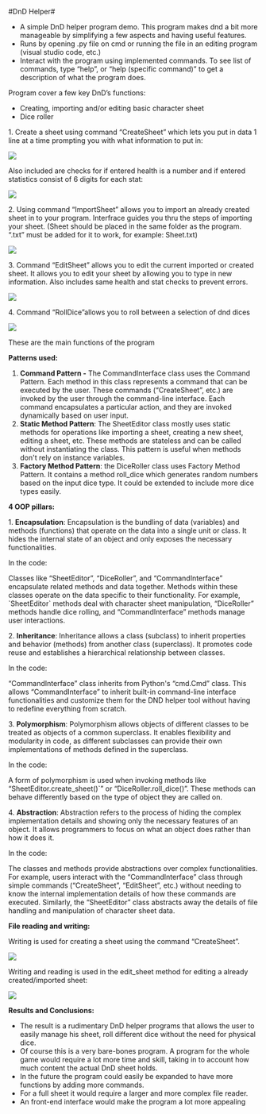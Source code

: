 #DnD Helper#

- A simple DnD helper program demo. This program makes dnd a bit more manageable by simplifying a few aspects and having useful features.
- Runs by opening .py file on cmd or running the file in an editing program (visual studio code, etc.)
- Interact with the program using implemented commands. To see list of commands, type “help”, or “help (specific command)” to get a description of what the program does.

Program cover a few key DnD’s functions:

- Creating, importing and/or editing basic character sheet
- Dice roller

1\. Create a sheet using command “CreateSheet” which lets you put in data 1 line at a time prompting you with what information to put in:

![](https://github.com/Pok1haya/Kursinis/blob/main/CreateSheet.png)

Also included are checks for if entered health is a number and if entered statistics consist of 6 digits for each stat:

![](https://github.com/Pok1haya/Kursinis/blob/main/input_.png)

2\. Using command “ImportSheet” allows you to import an already created sheet in to your program. Interfrace guides you thru the steps of importing your sheet. (Sheet should be placed in the same folder as the program. “.txt” must be added for it to work, for example: Sheet.txt)

![](https://github.com/Pok1haya/Kursinis/blob/main/ImportSheet.png)

3\. Command “EditSheet” allows you to edit the current imported or created sheet. It allows you to edit your sheet by allowing you to type in new information. Also includes same health and stat checks to prevent errors.

![](https://github.com/Pok1haya/Kursinis/blob/main/EditSheet.png)

4\. Command “RollDice”allows you to roll between a selection of dnd dices

![](https://github.com/Pok1haya/Kursinis/blob/main/RollDIce.png)

These are the main functions of the program

**Patterns used:**

1. **Command Pattern -** The CommandInterface class uses the Command Pattern. Each method in this class represents a command that can be executed by the user. These commands (“CreateSheet”, etc.) are invoked by the user through the command-line interface. Each command encapsulates a particular action, and they are invoked dynamically based on user input.
2. **Static Method Pattern**: The SheetEditor class mostly uses static methods for operations like importing a sheet, creating a new sheet, editing a sheet, etc. These methods are stateless and can be called without instantiating the class. This pattern is useful when methods don't rely on instance variables.
3. **Factory Method Pattern**: the DiceRoller class uses Factory Method Pattern. It contains a method roll_dice which generates random numbers based on the input dice type. It could be extended to include more dice types easily.

**4 OOP pillars:**

1\. **Encapsulation**: Encapsulation is the bundling of data (variables) and methods (functions) that operate on the data into a single unit or class. It hides the internal state of an object and only exposes the necessary functionalities.

In the code:

Classes like “SheetEditor”, “DiceRoller”, and “CommandInterface” encapsulate related methods and data together. Methods within these classes operate on the data specific to their functionality. For example, \`SheetEditor\` methods deal with character sheet manipulation, “DiceRoller” methods handle dice rolling, and “CommandInterface” methods manage user interactions.

2\. **Inheritance**: Inheritance allows a class (subclass) to inherit properties and behavior (methods) from another class (superclass). It promotes code reuse and establishes a hierarchical relationship between classes.

In the code:

“CommandInterface” class inherits from Python's “cmd.Cmd” class. This allows “CommandInterface” to inherit built-in command-line interface functionalities and customize them for the DND helper tool without having to redefine everything from scratch.

3\. **Polymorphism**: Polymorphism allows objects of different classes to be treated as objects of a common superclass. It enables flexibility and modularity in code, as different subclasses can provide their own implementations of methods defined in the superclass.

In the code:

A form of polymorphism is used when invoking methods like “SheetEditor.create_sheet()\`” or “DiceRoller.roll_dice()”. These methods can behave differently based on the type of object they are called on.

4\. **Abstraction**: Abstraction refers to the process of hiding the complex implementation details and showing only the necessary features of an object. It allows programmers to focus on what an object does rather than how it does it.

In the code:

The classes and methods provide abstractions over complex functionalities. For example, users interact with the “CommandInterface” class through simple commands (“CreateSheet”, “EditSheet”, etc.) without needing to know the internal implementation details of how these commands are executed. Similarly, the “SheetEditor” class abstracts away the details of file handling and manipulation of character sheet data.

**File reading and writing:**

Writing is used for creating a sheet using the command “CreateSheet”.

![](https://github.com/Pok1haya/Kursinis/blob/main/CreateSheet.png)

Writing and reading is used in the edit_sheet method for editing a already created/imported sheet:

![](https://github.com/Pok1haya/Kursinis/blob/main/EditSheet.png)

**Results and Conclusions:**

- The result is a rudimentary DnD helper programs that allows the user to easily manage his sheet, roll different dice without the need for physical dice.
- Of course this is a very bare-bones program. A program for the whole game would require a lot more time and skill, taking in to account how much content the actual DnD sheet holds.
- In the future the program could easily be expanded to have more functions by adding more commands.
- For a full sheet it would require a larger and more complex file reader.
- An front-end interface would make the program a lot more appealing
